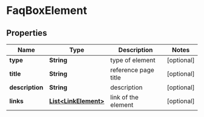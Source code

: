 

# FaqBoxElement


## Properties

| Name | Type | Description | Notes |
|------------ | ------------- | ------------- | -------------|
|**type** | **String** | type of element |  [optional] |
|**title** | **String** | reference page title |  [optional] |
|**description** | **String** | description |  [optional] |
|**links** | [**List&lt;LinkElement&gt;**](LinkElement.md) | link of the element |  [optional] |



